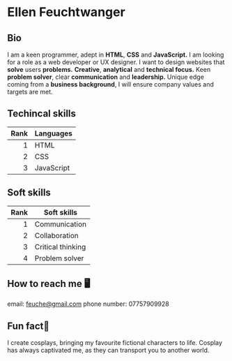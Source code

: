 # Ellen Feuchtwanger

## Bio
I am a keen programmer, adept in **HTML**, **CSS** and **JavaScript.**
I am looking for a role as a web developer or UX designer.
I want to design websites that **solve** users **problems.**
**Creative**, **analytical** and **technical focus.**
Keen **problem solver**, clear **communication** and **leadership.**
Unique edge coming from a **business background**, I will ensure company values and targets are met.

## Techincal skills
| Rank | Languages     |
|-----:|---------------|
|     1| HTML          |
|     2| CSS           |
|     3| JavaScript    |

## Soft skills
| Rank | Soft skills       |
|-----:|-------------------|
|     1| Communication     |
|     2| Collaboration     |
|     3| Critical thinking |
|     4| Problem solver    |

## How to reach me 🖥️
email: feuche@gmail.com
phone number: 07757909928

## Fun fact🎨
I create cosplays, bringing my favourite fictional characters to life. Cosplay has always captivated me, as they can transport you to another world.


